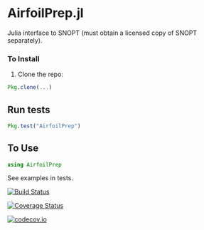 # AirfoilPrep.jl

Julia interface to SNOPT (must obtain a licensed copy of SNOPT separately).

### To Install

1. Clone the repo:
```julia
Pkg.clone(...)
```

## Run tests

```julia
Pkg.test("AirfoilPrep")
```

## To Use

```julia
using AirfoilPrep
```

See examples in tests.


[![Build Status](https://travis-ci.org/moore54/AirfoilPrep.jl.svg?branch=master)](https://travis-ci.org/moore54/AirfoilPrep.jl)

[![Coverage Status](https://coveralls.io/repos/moore54/AirfoilPrep.jl/badge.svg?branch=master&service=github)](https://coveralls.io/github/moore54/AirfoilPrep.jl?branch=master)

[![codecov.io](http://codecov.io/github/moore54/AirfoilPrep.jl/coverage.svg?branch=master)](http://codecov.io/github/moore54/AirfoilPrep.jl?branch=master)
